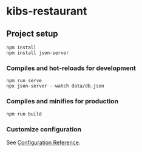 # kibs-restaurant

## Project setup
```
npm install
npm install json-server 
```

### Compiles and hot-reloads for development
```
npm run serve
npx json-server --watch data/db.json
```

### Compiles and minifies for production
```
npm run build
```

### Customize configuration
See [Configuration Reference](https://cli.vuejs.org/config/).
